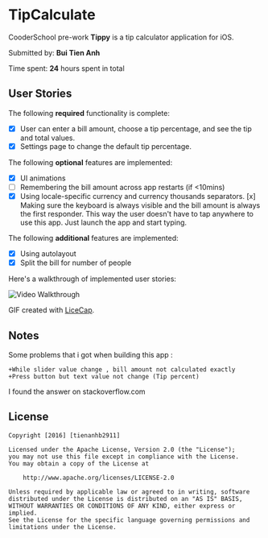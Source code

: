 # TipCalculate
CooderSchool pre-work
**Tippy** is a tip calculator application for iOS.

Submitted by: **Bui Tien Anh**

Time spent: **24** hours spent in total

## User Stories

The following **required** functionality is complete:

* [x] User can enter a bill amount, choose a tip percentage, and see the tip and total values.
* [x] Settings page to change the default tip percentage.

The following **optional** features are implemented:
* [x] UI animations
* [ ] Remembering the bill amount across app restarts (if <10mins)
* [x] Using locale-specific currency and currency thousands separators.
[x] Making sure the keyboard is always visible and the bill amount is always the first responder. This way the user doesn't have to tap anywhere to use this app. Just launch the app and start typing.

The following **additional** features are implemented:

- [x] Using autolayout 
- [x] Split the bill for number of people

Here's a walkthrough of implemented user stories:

<img src='https://raw.githubusercontent.com/tienanhb2911/Tippy/master/tipcalculator.gif' title='Video Walkthrough' width='' alt='Video Walkthrough' />

GIF created with [LiceCap](http://www.cockos.com/licecap/).

## Notes

Some problems that i got when building this app :
    
    +While slider value change , bill amount not calculated exactly
    +Press button but text value not change (Tip percent)
I found the answer on stackoverflow.com

## License

    Copyright [2016] [tienanhb2911]

    Licensed under the Apache License, Version 2.0 (the "License");
    you may not use this file except in compliance with the License.
    You may obtain a copy of the License at

        http://www.apache.org/licenses/LICENSE-2.0

    Unless required by applicable law or agreed to in writing, software
    distributed under the License is distributed on an "AS IS" BASIS,
    WITHOUT WARRANTIES OR CONDITIONS OF ANY KIND, either express or implied.
    See the License for the specific language governing permissions and
    limitations under the License.

